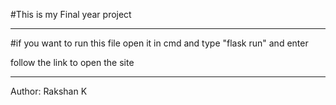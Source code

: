 #This is my Final year project 
<hr>
#if you want to run this file open it in cmd and type "flask run" and enter

follow the link to open the site

<hr>
Author: Rakshan K